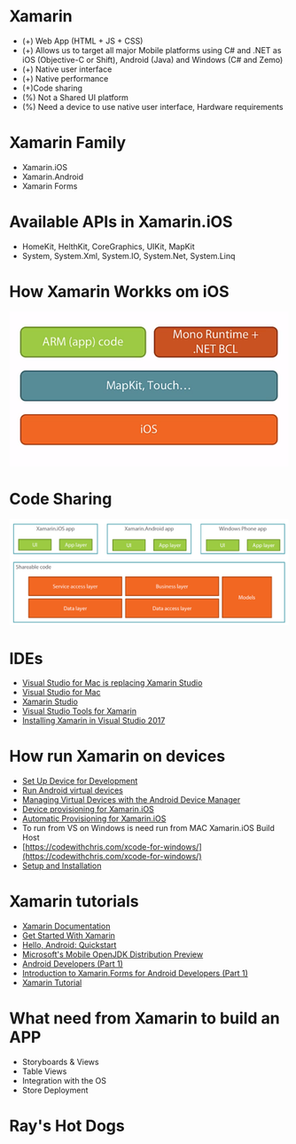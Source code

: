 # Xamarin
- (+) Web App (HTML + JS + CSS)
- (+) Allows us to target all major Mobile platforms using C# and .NET as iOS (Objective-C or Shift), Android (Java) and Windows (C# and Zemo)
- (+) Native user interface
- (+) Native performance
- (+)Code sharing
- (%) Not a Shared UI platform
- (%) Need a device to use native user interface, Hardware requirements

# Xamarin Family
- Xamarin.iOS
- Xamarin.Android
- Xamarin Forms

# Available APIs in Xamarin.iOS
- HomeKit, HelthKit, CoreGraphics, UIKit, MapKit
- System, System.Xml, System.IO, System.Net, System.Linq

# How Xamarin Workks om iOS 
![How Xamarin Workks om iOS](https://github.com/pedalv/.NetApp/blob/master/Xamarin/Xamarin-on-iOS.png)

# Code Sharing
![Code Sharing](https://github.com/pedalv/.NetApp/blob/master/Xamarin/Code-Sharing.png)

# IDEs
- [Visual Studio for Mac is replacing Xamarin Studio](https://developer.xamarin.com/releases/studio/xamarin.studio_6.3/xamarin.studio_6.3/)
- [Visual Studio for Mac](https://visualstudio.microsoft.com/vs/mac/)
- [Xamarin Studio](https://www.macupdate.com/app/mac/33155/xamarin-studio)
- [Visual Studio Tools for Xamarin](https://visualstudio.microsoft.com/xamarin/)
- [Installing Xamarin in Visual Studio 2017](https://docs.microsoft.com/en-us/xamarin/cross-platform/get-started/installation/windows)

# How run Xamarin on devices
- [Set Up Device for Development](https://docs.microsoft.com/nb-no/xamarin/android/get-started/installation/set-up-device-for-development)
- [Run Android virtual devices](https://www.genymotion.com/)
- [Managing Virtual Devices with the Android Device Manager](https://docs.microsoft.com/en-us/xamarin/android/get-started/installation/android-emulator/device-manager?tabs=windows&pivots=windows)
- [Device provisioning for Xamarin.iOS](https://docs.microsoft.com/en-us/xamarin/ios/get-started/installation/device-provisioning/)
- [Automatic Provisioning for Xamarin.iOS](https://docs.microsoft.com/en-us/xamarin/ios/get-started/installation/device-provisioning/automatic-provisioning?tabs=windows)
- To run from VS on Windows is need run from MAC Xamarin.iOS Build Host
- [https://codewithchris.com/xcode-for-windows/](https://codewithchris.com/xcode-for-windows/)
- [Setup and Installation](https://docs.microsoft.com/en-us/xamarin/android/get-started/installation/index)

# Xamarin tutorials
- [Xamarin Documentation](https://docs.microsoft.com/en-us/xamarin/)
- [Get Started With Xamarin](https://docs.microsoft.com/en-us/xamarin/cross-platform/get-started/)
- [Hello, Android: Quickstart](https://docs.microsoft.com/en-us/xamarin/android/get-started/hello-android/hello-android-quickstart?pivots=windows)
- [Microsoft's Mobile OpenJDK Distribution Preview](https://docs.microsoft.com/nb-no/xamarin/android/get-started/installation/openjdk)
- [Android Developers (Part 1)](https://dzone.com/articles/introduction-to-xamarinforms-for-android-developer)
- [Introduction to Xamarin.Forms for Android Developers (Part 1) ](https://dzone.com/articles/introduction-to-xamarinforms-for-android-developer)
- [Xamarin Tutorial](https://www.tutorialspoint.com/xamarin/)

# What need from Xamarin to build an APP
- Storyboards & Views
- Table Views
- Integration with the OS
- Store Deployment

# Ray's Hot Dogs





